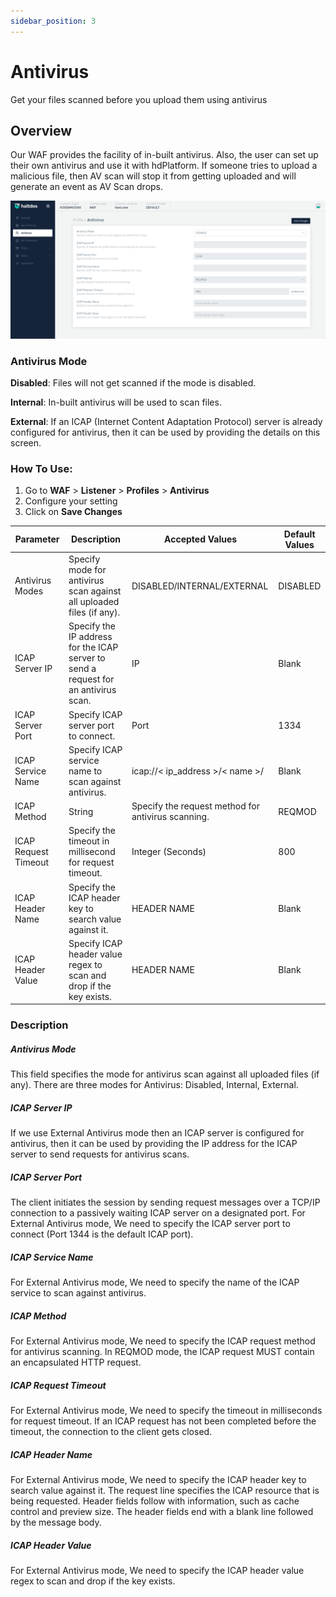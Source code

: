 ```yaml
---
sidebar_position: 3
---
```


# Antivirus 
Get your files scanned before you upload them using antivirus

## Overview
Our WAF provides the facility of in-built antivirus. Also, the user can set up their own antivirus and use it with hdPlatform. If someone tries to upload a malicious file, then AV scan will stop it from getting uploaded and will generate an event as AV Scan drops.

![Antivirus](/img/waf/v7/docs/profile_antivirus.png)

### Antivirus Mode 
**Disabled**: Files will not get scanned if the mode is disabled.

**Internal**: In-built antivirus will be used to scan files.

**External**: If an ICAP (Internet Content Adaptation Protocol) server is already configured for antivirus, then it can be used by providing the details on this screen.

### How To Use:
1. Go to **WAF** > **Listener** > **Profiles** > **Antivirus**
2. Configure your setting 
3. Click on **Save Changes**

Parameter | Description |Accepted Values      | Default Values | 
| ----------- | ----------- | ------------------| ----------|
| Antivirus Modes | Specify mode for antivirus scan against all uploaded files (if any). |DISABLED/INTERNAL/EXTERNAL       | DISABLED |
| ICAP Server IP | Specify the IP address for the ICAP server to send a request for an antivirus scan. | IP | Blank |
| ICAP Server Port | Specify ICAP server port to connect.| Port | 1334 |
| ICAP Service Name | Specify ICAP service name to scan against antivirus. | icap://< ip_address >/< name >/   | Blank |
| ICAP Method| String | Specify the request method for antivirus scanning.| REQMOD |
| ICAP Request Timeout | Specify the timeout in millisecond for request timeout. | Integer (Seconds) | 800 |
| ICAP Header Name | Specify the ICAP header key to search value against it.| HEADER NAME | Blank |
| ICAP Header Value | Specify ICAP header value regex to scan and drop if the key exists. | HEADER NAME | Blank |

### Description
##### **Antivirus Mode**
This field specifies the mode for antivirus scan against all uploaded files (if any). There are three modes for Antivirus: Disabled, Internal, External.

##### **ICAP Server IP**
If we use External Antivirus mode then an ICAP server is configured for antivirus, then it can be used by providing the IP address for the ICAP server to send requests for antivirus scans.

##### **ICAP Server Port**
The client initiates the session by sending request messages over a TCP/IP connection to a passively waiting ICAP server on a designated port. For External Antivirus mode, We need to specify the ICAP server port to connect (Port 1344 is the default ICAP port).

##### **ICAP Service Name**
For External Antivirus mode, We need to specify the name of the ICAP service to scan against antivirus.

##### **ICAP Method**
For External Antivirus mode, We need to specify the ICAP request method for antivirus scanning. In REQMOD mode, the ICAP request MUST contain an encapsulated HTTP request.

##### **ICAP Request Timeout**
For External Antivirus mode, We need to specify the timeout in milliseconds for request timeout. If an ICAP request has not been completed before the timeout, the connection to the client gets closed.

##### **ICAP Header Name**
For External Antivirus mode, We need to specify the ICAP header key to search value against it. The request line specifies the ICAP resource that is being requested. Header fields follow with information, such as cache control and preview size. The header fields end with a blank line followed by the message body.

##### **ICAP Header Value**
For External Antivirus mode, We need to specify the ICAP header value regex to scan and drop if the key exists.
